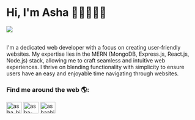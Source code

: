  <h1 align="left">Hi, I'm Asha 👋🏻👩🏻‍💻</h1>
 
<img src = "https://github.com/ashabikawat/ashabikawat/assets/141121441/b68629a5-138d-4824-a817-ad1b73105bc2">
<br>
<br>
<p>I'm a dedicated web developer with a focus on creating user-friendly websites. My expertise lies in the MERN (MongoDB, Express.js, React.js, Node.js) stack, allowing me to craft seamless and intuitive web experiences. I thrive on blending functionality with simplicity to ensure users have an easy and enjoyable time navigating through websites.</p>

<h3 align="left" >Find me around the web 🌎:</h3>

<p align="left">
<a href="https://twitter.com/asha_bikawat" target="blank"><img align="center" src="https://raw.githubusercontent.com/rahuldkjain/github-profile-readme-generator/master/src/images/icons/Social/twitter.svg" alt="asha_bikawat" height="30" width="40" /></a>
<a href="https://linkedin.com/in/asha-bikawat" target="blank"><img align="center" src="https://raw.githubusercontent.com/rahuldkjain/github-profile-readme-generator/master/src/images/icons/Social/linked-in-alt.svg" alt="asha-bikawat" height="30" width="40" /></a>
<a href="https://fb.com/ashaabikawat" target="blank"><img align="center" src="https://raw.githubusercontent.com/rahuldkjain/github-profile-readme-generator/master/src/images/icons/Social/facebook.svg" alt="ashaabikawat" height="30" width="40" /></a>
</p>

